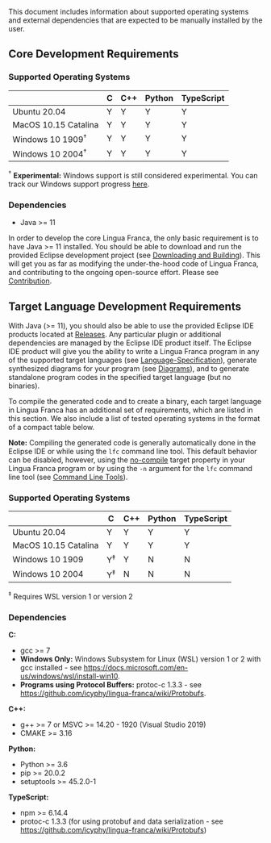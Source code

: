 This document includes information about supported operating systems and external dependencies that are expected to be manually installed by the user.


## Core Development Requirements

### **Supported Operating Systems**
|                              | C  | C++ | Python | TypeScript |
|------------------------------|----|-----|--------|------------|
| Ubuntu 20.04                 | Y  | Y   | Y      | Y          |
| MacOS 10.15 Catalina         | Y  | Y   | Y      | Y          |
| Windows 10 1909<sup>†</sup>  | Y  | Y   | Y      | Y          |
| Windows 10 2004<sup>†</sup>  | Y  | Y   | Y      | Y          |

<sup>†</sup> **Experimental:** Windows support is still considered experimental. You can track our Windows support progress [here](https://github.com/icyphy/lingua-franca/issues?q=is%3Aissue+is%3Aopen+label%3AWindows).


### **Dependencies**
 - Java >= 11

In order to develop the core Lingua Franca, the only basic requirement is to have Java >= 11 installed. You should be able to download and run the provided Eclipse development project (see [Downloading and Building](https://github.com/icyphy/lingua-franca/wiki/Downloading-and-Building)). This will get you as far as modifying the under-the-hood code of Lingua Franca, and contributing to the ongoing open-source effort. Please see [Contribution]().

## Target Language Development Requirements
With Java (>= 11), you should also be able to use the provided Eclipse IDE products located at [Releases](). Any particular plugin or additional dependencies are managed by the Eclipse IDE product itself. The Eclipse IDE product will give you the ability to write a Lingua Franca program in any of the supported target languages (see [Language-Specification](https://github.com/icyphy/lingua-franca/wiki/Language-Specification)), generate synthesized diagrams for your program (see [Diagrams](https://github.com/icyphy/lingua-franca/wiki/Diagrams)), and to generate standalone program codes in the specified target language (but no binaries).

To compile the generated code and to create a binary, each target language in Lingua Franca has an additional set of requirements, which are listed in this section. We also include a list of tested operating systems in the format of a compact table below.

**Note:** Compiling the generated code is generally automatically done in the Eclipse IDE or while using the `lfc` command line tool. This default behavior can be disabled, however, using the [no-compile](https://github.com/icyphy/lingua-franca/wiki/target-specification#no-compile) target property in your Lingua Franca program or by using the `-n` argument for the `lfc` command line tool (see [Command Line Tools](https://github.com/icyphy/lingua-franca/wiki/Command-Line-Tools)). 


### Supported Operating Systems
|                      | C             | C++ | Python | TypeScript |
|----------------------|---------------|-----|--------|------------|
| Ubuntu 20.04         | Y             | Y   | Y      | Y          |
| MacOS 10.15 Catalina | Y             | Y   | Y      | Y          |
| Windows 10 1909      | Y<sup>‡</sup> | Y   | N      | N          |
| Windows 10 2004      | Y<sup>‡</sup> | N   | N      | N          |

<sup>‡</sup> Requires WSL version 1 or version 2


### Dependencies

**C:**
  - gcc >= 7
  - **Windows Only:** Windows Subsystem for Linux (WSL) version 1 or 2 with gcc installed - see https://docs.microsoft.com/en-us/windows/wsl/install-win10.
  - **Programs using Protocol Buffers:** protoc-c 1.3.3 - see https://github.com/icyphy/lingua-franca/wiki/Protobufs.

**C++:**
 - g++ >= 7 or MSVC >= 14.20 - 1920 (Visual Studio 2019)
 - CMAKE >= 3.16

**Python:**
 - Python >= 3.6
 - pip >= 20.0.2
 - setuptools >= 45.2.0-1

**TypeScript:**
  - npm >= 6.14.4
  - protoc-c 1.3.3 (for using protobuf and data serialization - see https://github.com/icyphy/lingua-franca/wiki/Protobufs)